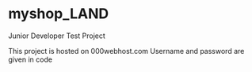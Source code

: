 # myshop_LAND 
Junior Developer Test Project

This project is hosted on 000webhost.com
Username and password are given in code
